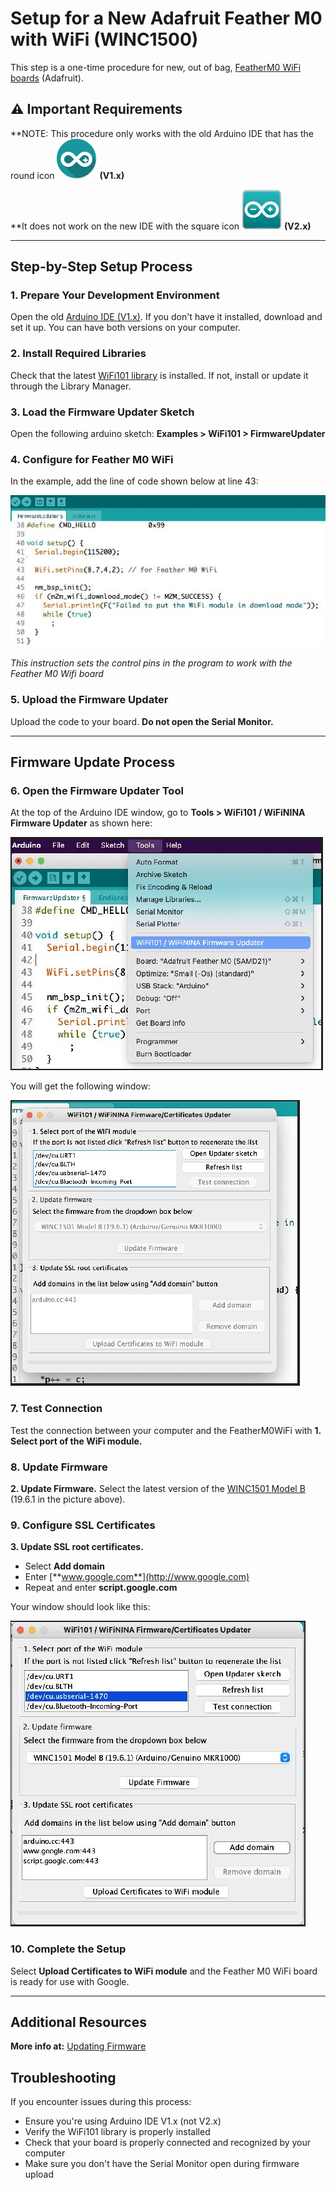 # Setup for a New Adafruit Feather M0 with WiFi (WINC1500)

This step is a one-time procedure for new, out of bag, [FeatherM0 WiFi boards](https://www.adafruit.com/product/3010) (Adafruit).

## ⚠️ Important Requirements

**NOTE: This procedure only works with the old Arduino IDE that has the round icon <img src="../images/image1.png" width="64" height="64" alt="Arduino IDE V1.x"> **(V1.x)**

**It does not work on the new IDE with the square icon <img src="../images/image2.png" width="64" height="64" alt="Arduino IDE V2.x"> **(V2.x)**

---

## Step-by-Step Setup Process

### 1. Prepare Your Development Environment

Open the old [Arduino IDE (V1.x)](https://www.arduino.cc/en/software/OldSoftwareReleases). If you don't have it installed, download and set it up. You can have both versions on your computer.

### 2. Install Required Libraries

Check that the latest [WiFi101 library](https://github.com/arduino-libraries/WiFi101) is installed. If not, install or update it through the Library Manager.

### 3. Load the Firmware Updater Sketch

Open the following arduino sketch: **Examples > WiFi101 > FirmwareUpdater**

### 4. Configure for Feather M0 WiFi

In the example, add the line of code shown below at line 43:

![Code modification for Feather M0 WiFi](../images/Adafruit_Feather_MO_WiFi1.JPG)

*This instruction sets the control pins in the program to work with the Feather M0 Wifi board*

### 5. Upload the Firmware Updater

Upload the code to your board. **Do not open the Serial Monitor.**

---

## Firmware Update Process

### 6. Open the Firmware Updater Tool

At the top of the Arduino IDE window, go to **Tools > WiFi101 / WiFiNINA Firmware Updater** as shown here:

![Accessing the firmware updater tool](../images/Adafruit_Feather_MO_WiFi2.JPG)

You will get the following window:

![Firmware updater interface](../images/Adafruit_Feather_MO_WiFi3.JPG)

### 7. Test Connection

Test the connection between your computer and the FeatherM0WiFi with **1. Select port of the WiFi module.**

### 8. Update Firmware

**2. Update Firmware.** Select the latest version of the [WINC1501 Model B](https://www.microchip.com/en-us/product/ATWINC1500) (19.6.1 in the picture above).

### 9. Configure SSL Certificates

**3. Update SSL root certificates.** 

- Select **Add domain**
- Enter [**www.google.com**](http://www.google.com)
- Repeat and enter **script.google.com** 

Your window should look like this:

![SSL certificate configuration](../images/Adafruit_Feather_MO_WiFi4.JPG)

### 10. Complete the Setup

Select **Upload Certificates to WiFi module** and the Feather M0 WiFi board is ready for use with Google.

---

## Additional Resources

**More info at:** [Updating Firmware](https://learn.adafruit.com/adafruit-feather-m0-wifi-atwinc1500/updating-firmware)

## Troubleshooting

If you encounter issues during this process:
- Ensure you're using Arduino IDE V1.x (not V2.x)
- Verify the WiFi101 library is properly installed
- Check that your board is properly connected and recognized by your computer
- Make sure you don't have the Serial Monitor open during firmware upload